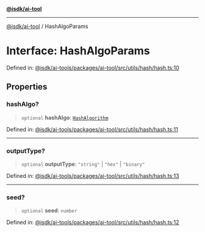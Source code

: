 [**@isdk/ai-tool**](../README.md)

***

[@isdk/ai-tool](../globals.md) / HashAlgoParams

# Interface: HashAlgoParams

Defined in: [@isdk/ai-tools/packages/ai-tool/src/utils/hash/hash.ts:10](https://github.com/isdk/ai-tool.js/blob/209a87173b5eabb2f81db6ea9a6784f34c24e271/src/utils/hash/hash.ts#L10)

## Properties

### hashAlgo?

> `optional` **hashAlgo**: [`HashAlgorithm`](../enumerations/HashAlgorithm.md)

Defined in: [@isdk/ai-tools/packages/ai-tool/src/utils/hash/hash.ts:11](https://github.com/isdk/ai-tool.js/blob/209a87173b5eabb2f81db6ea9a6784f34c24e271/src/utils/hash/hash.ts#L11)

***

### outputType?

> `optional` **outputType**: `"string"` \| `"hex"` \| `"binary"`

Defined in: [@isdk/ai-tools/packages/ai-tool/src/utils/hash/hash.ts:13](https://github.com/isdk/ai-tool.js/blob/209a87173b5eabb2f81db6ea9a6784f34c24e271/src/utils/hash/hash.ts#L13)

***

### seed?

> `optional` **seed**: `number`

Defined in: [@isdk/ai-tools/packages/ai-tool/src/utils/hash/hash.ts:12](https://github.com/isdk/ai-tool.js/blob/209a87173b5eabb2f81db6ea9a6784f34c24e271/src/utils/hash/hash.ts#L12)
